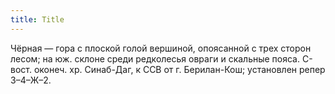 ```yaml
---
title: Title
---
```


Чёрная — гора с плоской голой вершиной, опоясанной с трех сторон лесом; на юж.
склоне среди редколесья овраги и скальные пояса. С-вост. оконеч. хр. Синаб-Даг,
к ССВ от г. Берилан-Кош; установлен репер З–4–Ж–2.
